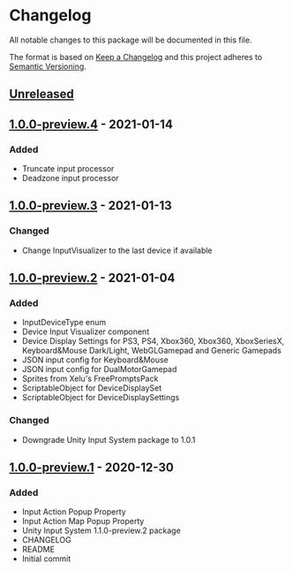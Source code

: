 # Changelog
All notable changes to this package will be documented in this file.

The format is based on [Keep a Changelog](http://keepachangelog.com/en/1.0.0/)
and this project adheres to [Semantic Versioning](http://semver.org/spec/v2.0.0.html).

## [Unreleased]

## [1.0.0-preview.4] - 2021-01-14
### Added
- Truncate input processor
- Deadzone input processor

## [1.0.0-preview.3] - 2021-01-13
### Changed
- Change InputVisualizer to the last device if available

## [1.0.0-preview.2] - 2021-01-04
### Added
- InputDeviceType enum
- Device Input Visualizer component
- Device Display Settings for PS3, PS4, Xbox360, Xbox360, XboxSeriesX, Keyboard&Mouse Dark/Light, WebGLGamepad and Generic Gamepads
- JSON input config for Keyboard&Mouse
- JSON input config for DualMotorGamepad
- Sprites from Xelu's FreePromptsPack
- ScriptableObject for DeviceDisplaySet
- ScriptableObject for DeviceDisplaySettings

### Changed
- Downgrade Unity Input System package to 1.0.1 

## [1.0.0-preview.1] - 2020-12-30
### Added
- Input Action Popup Property
- Input Action Map Popup Property
- Unity Input System 1.1.0-preview.2 package
- CHANGELOG
- README
- Initial commit

[Unreleased]: https://bitbucket.org/nostgameteam/input-system/branches/compare/master%0D1.0.0-preview.4
[1.0.0-preview.4]: https://bitbucket.org/nostgameteam/input-system/src/1.0.0-preview.4/
[1.0.0-preview.3]: https://bitbucket.org/nostgameteam/input-system/src/1.0.0-preview.3/
[1.0.0-preview.2]: https://bitbucket.org/nostgameteam/input-system/src/1.0.0-preview.2/
[1.0.0-preview.1]: https://bitbucket.org/nostgameteam/input-system/src/1.0.0-preview.1/